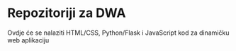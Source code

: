 # Repozitoriji za DWA

Ovdje će se nalaziti HTML/CSS, Python/Flask i JavaScript kod za dinamičku web aplikaciju
